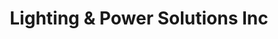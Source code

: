 ---
title: "Lighting & Power Solutions Inc"
url: /little-rock/lighting-and-power-solutions-inc/
shop: lamps
---